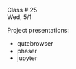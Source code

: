 
<div class="lecture1">

<div class="column_date">

Class # 25 <br>
Wed, 5/1

</div>

<div class="column_materials">
<p markdown="block">

Project presentations:

- qutebrowser
- phaser
- jupyter

</p>
</div>


<div class="column_assign">
<p markdown="block">




</p>
</div>

</div>
